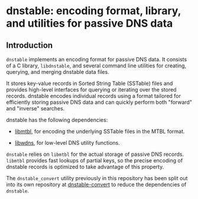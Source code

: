 dnstable: encoding format, library, and utilities for passive DNS data
======================================================================

Introduction
------------

`dnstable` implements an encoding format for passive DNS data. It consists of a
C library, `libdnstable`, and several command line utilities for creating,
querying, and merging dnstable data files.

It stores key-value records in Sorted String Table (SSTable) files and provides
high-level interfaces for querying or iterating over the stored records.
dnstable encodes individual records using a format tailored for efficiently
storing passive DNS data and can quickly perform both "forward" and "inverse"
searches.

dnstable has the following dependencies:

* [libmtbl](https://github.com/farsightsec/mtbl), for encoding the underlying
  SSTable files in the MTBL format.

* [libwdns](https://github.com/farsightsec/wdns), for low-level DNS utility
  functions.

`dnstable` relies on `libmtbl` for the actual storage of passive DNS records.
`libmtbl` provides fast lookups of partial keys, so the precise encoding of
dnstable records is optimized to take advantage of this property.

The `dnstable_convert` utility previously in this repository has been split out into its own repository at [dnstable-convert](https://github.com/dnsdb/dnstable-convert) to reduce the dependencies of `dnstable`.
